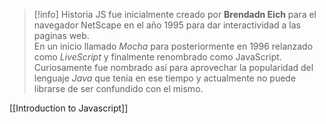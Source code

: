>[!info] Historia
>JS fue inicialmente creado por __Brendadn Eich__ para el navegador NetScape en el año 1995 para dar interactividad a las paginas web.   
>En un inicio llamado _Mocha_ para posteriormente en 1996 relanzado como _LiveScript_ y finalmente renombrado como JavaScript.
>Curiosamente fue nombrado así para aprovechar la popularidad del lenguaje _Java_ que tenia en ese tiempo y actualmente no puede librarse de ser confundido con el mismo.

[[Introduction to Javascript]]
